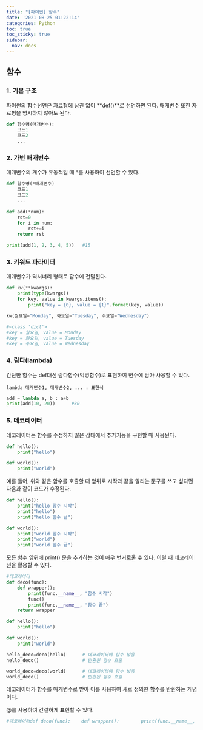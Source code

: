 ```yaml
---
title: "[파이썬] 함수"
date: '2021-08-25 01:22:14'
categories: Python
toc: true
toc_sticky: true
sidebar:
  nav: docs
---
```

## 함수

### 1. 기본 구조

파이썬의 함수선언은 자료형에 상관 없이 **def()**로 선언하면 된다. 매개변수 또한 자료형을 명시하지 않아도 된다.

```python
def 함수명(매개변수):
    코드1
    코드2
    ...
```



### 2. 가변 매개변수

매개변수의 개수가 유동적일 때 *를 사용하여 선언할 수 있다.

```python
def 함수명(*매개변수)
	코드1
    코드2
    ...
```

```python
def add(*num):
    rst=0
    for i in num:
        rst+=i
    return rst

print(add(1, 2, 3, 4, 5))	#15
```



### 3. 키워드 파라미터

매개변수가 딕셔너리 형태로 함수에 전달된다.

```python
def kw(**kwargs):
    print(type(kwargs))
    for key, value in kwargs.items():
        print("key = {0}, value = {1}".format(key, value))

kw(월요일="Monday", 화요일="Tuesday", 수요일="Wednesday")

#<class 'dict'>
#key = 월요일, value = Monday
#key = 화요일, value = Tuesday
#key = 수요일, value = Wednesday
```



### 4. 람다(lambda)

간단한 함수는 def대신 람다함수(익명함수)로 표현하여 변수에 담아 사용할 수 있다. 

```lambda 매개변수1, 매개변수2, ... : 표현식```

```python
add = lambda a, b : a+b
print(add(10, 20))		#30
```



### 5. 데코레이터 

데코레이터는 함수를 수정하지 않은 상태에서 추가기능을 구현할 때 사용된다.

```python
def hello():
    print("hello")

def world():
    print("world")
```

예를 들어, 위와 같은 함수를 호출할 때 앞뒤로 시작과 끝을 알리는 문구를 쓰고 싶다면 다음과 같이 코드가 수정된다.

```python
def hello():
    print("hello 함수 시작")
    print("hello")
    print("hello 함수 끝")

def world():
    print("world 함수 시작")
    print("world")
    print("world 함수 끝")
```

모든 함수 앞뒤에 print() 문을 추가하는 것이 매우 번거로울 수 있다. 이럴 때 데코레이션을 활용할 수 있다.

```python
#데코레이터
def deco(func):
    def wrapper():
        print(func.__name__, "함수 시작")
        func()
        print(func.__name__, "함수 끝")
    return wrapper

def hello():
    print("hello")

def world():
    print("world")

hello_deco=deco(hello)      # 데코레이터에 함수 넣음
hello_deco()                # 반환된 함수 호출

world_deco=deco(world)      # 데코레이터에 함수 넣음
world_deco()                # 반환된 함수 호출
```

데코레이터가 함수를 매개변수로 받아 이를 사용하여 새로 정의한 함수를 반환하는 개념이다.



@를 사용하여 간결하게 표현할 수 있다.

```python
#데코레이터def deco(func):    def wrapper():        print(func.__name__, "함수 시작")        func()        print(func.__name__, "함수 끝")    return wrapper@decodef hello():    print("hello")@decodef world():    print("world")hello()world()
```

